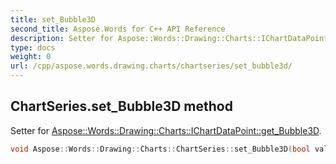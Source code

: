 ```yaml
---
title: set_Bubble3D
second_title: Aspose.Words for C++ API Reference
description: Setter for Aspose::Words::Drawing::Charts::IChartDataPoint::get_Bubble3D. 
type: docs
weight: 0
url: /cpp/aspose.words.drawing.charts/chartseries/set_bubble3d/
---
```

## ChartSeries.set_Bubble3D method


Setter for [Aspose::Words::Drawing::Charts::IChartDataPoint::get_Bubble3D](../../ichartdatapoint/get_bubble3d/).

```cpp
void Aspose::Words::Drawing::Charts::ChartSeries::set_Bubble3D(bool value) override
```

